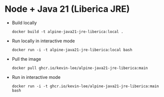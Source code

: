 # Node + Java 21 (Liberica JRE)

* Build locally
  ```shell
  docker build -t alpine-java21-jre-liberica:local .
  ```

* Run locally in interactive mode
  ```shell
  docker run -i -t alpine-java21-jre-liberica:local bash
  ```

* Pull the image
  ```shell
  docker pull ghcr.io/kevin-lee/alpine-java21-jre-liberica:main
  ```

* Run in interactive mode
  ```shell
  docker run -i -t ghcr.io/kevin-lee/alpine-java21-jre-liberica:main bash
  ```

